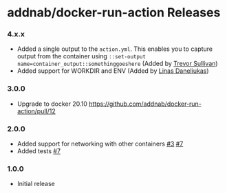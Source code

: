 # addnab/docker-run-action Releases

### 4.x.x

- Added a single output to the `action.yml`. This enables you to capture output from the container
  using `::set-output name=container_output::somethinggoeshere` (Added
  by [Trevor Sullivan](https://github.com/pcgeek86))
- Added support for WORKDIR and ENV (Added by [Linas Daneliukas](https://github.com/LDaneliukas))

### 3.0.0

- Upgrade to docker 20.10 https://github.com/addnab/docker-run-action/pull/12

### 2.0.0

- Added support for networking with other
  containers [#3](https://github.com/addnab/docker-run-action/pull/3) [#7](https://github.com/addnab/docker-run-action/pull/7)
- Added tests [#7](https://github.com/addnab/docker-run-action/pull/7)

### 1.0.0

- Initial release
